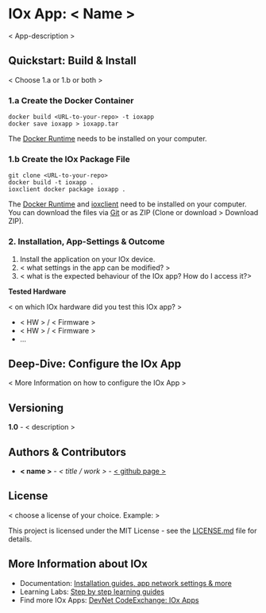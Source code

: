 # IOx App: < Name >

< App-description >

## Quickstart: Build & Install

< Choose 1.a or 1.b or both >

### 1.a Create the Docker Container

```
docker build <URL-to-your-repo> -t ioxapp
docker save ioxapp > ioxapp.tar
```
The [Docker Runtime](https://www.docker.com/products/docker-desktop) needs to be installed on your computer.

### 1.b Create the IOx Package File

```
git clone <URL-to-your-repo>
docker build -t ioxapp .
ioxclient docker package ioxapp .
```
The [Docker Runtime](https://www.docker.com/products/docker-desktop) and [ioxclient](https://developer.cisco.com/docs/iox/#!iox-resource-downloads/downloads) need to be installed on your computer. You can download the files via [Git](https://git-scm.com/downloads) or as ZIP (Clone or download > Download ZIP).

### 2. Installation, App-Settings & Outcome

1. Install the application on your IOx device.
2. < what settings in the app can be modified? >
3. < what is the expected behaviour of the IOx app? How do I access it?>

**Tested Hardware**

< on which IOx hardware did you test this IOx app? >

* < HW > / < Firmware >
* < HW > / < Firmware >
* ...

## Deep-Dive: Configure the IOx App

< More Information on how to configure the IOx App >

## Versioning

**1.0** - < description >

## Authors & Contributors

* **< name >** - *< title / work >* - [< github page >](https://github.com/user)

## License

< choose a license of your choice. Example: >

This project is licensed under the MIT License - see the [LICENSE.md](LICENSE.md) file for details.

## More Information about IOx

* Documentation: [Installation guides, app network settings & more](https://developer.cisco.com/docs/iox/)
* Learning Labs: [Step by step learning guides](https://developer.cisco.com/learning/labs/tags/IOx/page/1)
* Find more IOx Apps: [DevNet CodeExchange: IOx Apps](https://developer.cisco.com/codeexchange/platforms/iox)